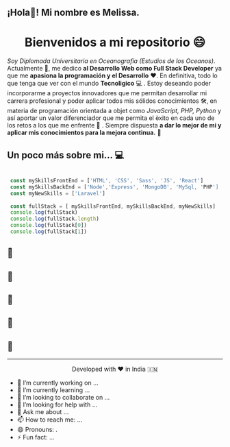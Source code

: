 <h2>¡Hola👋! Mi nombre es Melissa.</h2>

<h1 align="center">
  Bienvenidos a mi repositorio 😄 
</h1>

  <p><em>Soy Diplomada Universitaria en Oceanografía (Estudios de los Oceanos)</em>. Actualmente  🔭, me dedico <strong>al Desarrollo Web como Full Stack Developer</strong> ya que me <strong>apasiona la programación y el Desarrollo</strong>  ❤️. En definitiva, todo lo que tenga que ver con el mundo <strong>Tecnoligico</strong>  💻 . Estoy deseando poder incorporarme a proyectos innovadores que me permitan desarrollar mi carrera profesional y poder aplicar todos mis sólidos conocimientos 🛠️,  en materia de programación orientada a objet como <em>JavaScript, PHP, Python</em> y así aportar un valor diferenciador que me permita el èxito en cada uno de los retos a los que me enfrente 🌟 . Siempre dispuesta <strong>a dar lo mejor de mi y aplicar mis conocimientos para la mejora continua.</strong> 🚀</p>

## Un poco más sobre mi... 💻 
  
```javascript
 
 const mySkillsFrontEnd = ['HTML', 'CSS', 'Sass', 'JS', 'React']
 const mySkillsBackEnd = ['Node','Express', 'MongoDB', 'MySql, 'PHP']
 const myNewSkills = ['Laravel']
 
 const fullStack = [ mySkillsFrontEnd, mySkillsBackEnd, myNewSkills]
 console.log(fullStack)  
 console.log(fullStack.length)
 console.log(fullStack[0])  
 console.log(fullStack[1]) 
```



## 🧐 
## 
##
## 🍰
## 🙇 
## 🙇 
## 🙏

<hr>
<p align="center">
Developed with ❤️ in India 🇮🇳 
</p>


- 🔭 I’m currently working on ...
- 🌱 I’m currently learning ...
- 👯 I’m looking to collaborate on ...
- 🤔 I’m looking for help with ...
- 💬 Ask me about ...
- 📫 How to reach me: ...
- 😄 Pronouns: .
- ⚡ Fun fact: ...

